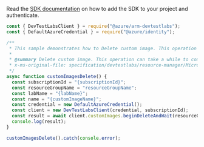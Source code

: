 Read the [SDK documentation](https://github.com/Azure/azure-sdk-for-js/blob/%40azure%2Farm-devtestlabs_4.0.1/sdk/devtestlabs/arm-devtestlabs/README.md) on how to add the SDK to your project and authenticate.

```javascript
const { DevTestLabsClient } = require("@azure/arm-devtestlabs");
const { DefaultAzureCredential } = require("@azure/identity");

/**
 * This sample demonstrates how to Delete custom image. This operation can take a while to complete.
 *
 * @summary Delete custom image. This operation can take a while to complete.
 * x-ms-original-file: specification/devtestlabs/resource-manager/Microsoft.DevTestLab/stable/2018-09-15/examples/CustomImages_Delete.json
 */
async function customImagesDelete() {
  const subscriptionId = "{subscriptionId}";
  const resourceGroupName = "resourceGroupName";
  const labName = "{labName}";
  const name = "{customImageName}";
  const credential = new DefaultAzureCredential();
  const client = new DevTestLabsClient(credential, subscriptionId);
  const result = await client.customImages.beginDeleteAndWait(resourceGroupName, labName, name);
  console.log(result);
}

customImagesDelete().catch(console.error);
```
